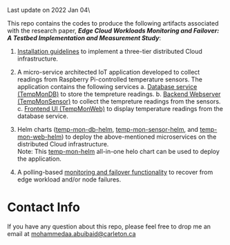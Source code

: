 Last update on 2022 Jan 04\

This repo contains the codes to produce the following artifacts associated with the research paper, ***Edge Cloud Workloads Monitoring and Failover: A Testbed  Implementation and Measurement Study***: 

1. [Installation guidelines](https://github.com/MohammedAbuibaid/Stx_DCI_Failover/blob/master/Installation_Guidelines.md) to implement a three-tier distributed Cloud infrastructure. 

2. A micro-service architected IoT application developed to collect readings from Raspberry Pi-controlled temperature sensors. The application contains the following services
  a. [Database service (TempMonDB)](https://github.com/MohammedAbuibaid/Stx_DCI_Failover/tree/master/TempMonDB) to store the tempreture readings.
  b. [Backend Webserver (TempMonSensor)](https://github.com/MohammedAbuibaid/Stx_DCI_Failover/tree/master/TempMonSensor) to collect the tempreture readings from the sensors.
  c. [Frontend UI (TempMonWeb)](https://github.com/MohammedAbuibaid/Stx_DCI_Failover/tree/master/TempMonWeb) to display temperature readings from the database service.

2. Helm charts ([temp-mon-db-helm](https://github.com/MohammedAbuibaid/Stx_DCI_Failover/tree/master/temp-mon-db-helm), [temp-mon-sensor-helm](https://github.com/MohammedAbuibaid/Stx_DCI_Failover/tree/master/temp-mon-sensor-helm), and [temp-mon-web-helm](https://github.com/MohammedAbuibaid/Stx_DCI_Failover/tree/master/temp-mon-web-helm)) to deploy the above-mentioned microservices on the distributed Cloud infrastructure.\
Note: This [temp-mon-helm](https://github.com/MohammedAbuibaid/Stx_DCI_Failover/tree/master/temp-mon) all-in-one helo chart can be used to deploy the application.

3. A polling-based [monitoring and failover functionality](https://github.com/MohammedAbuibaid/Stx_DCI_Failover/blob/master/monitor.py) to recover from edge workload and/or node failures.

# Contact Info
If you have any question about this repo, please feel free to drop me an email at mohammedaa.abuibaid@carleton.ca
